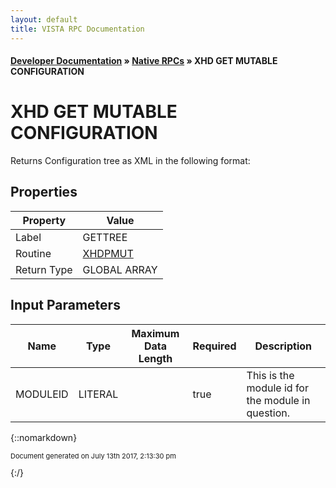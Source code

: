```yaml
---
layout: default
title: VISTA RPC Documentation
---
```


#### [Developer Documentation](../index) &#187; [Native RPCs](TableOfContents) &#187; XHD GET MUTABLE CONFIGURATION<br/>
# XHD GET MUTABLE CONFIGURATION

Returns Configuration tree as XML in the following format:

## Properties

Property | Value
--- | ---
Label | GETTREE
Routine | [XHDPMUT](http://code.osehra.org/dox/Routine_XHDPMUT_source.html)
Return Type | GLOBAL ARRAY


## Input Parameters

Name | Type | Maximum Data Length | Required | Description
--- | --- | --- | --- | ---
MODULEID | LITERAL |  | true | This is the module id for the module in question.



{::nomarkdown} <br/><p style="font-size: 11px">Document generated on July 13th 2017, 2:13:30 pm</p>{:/}